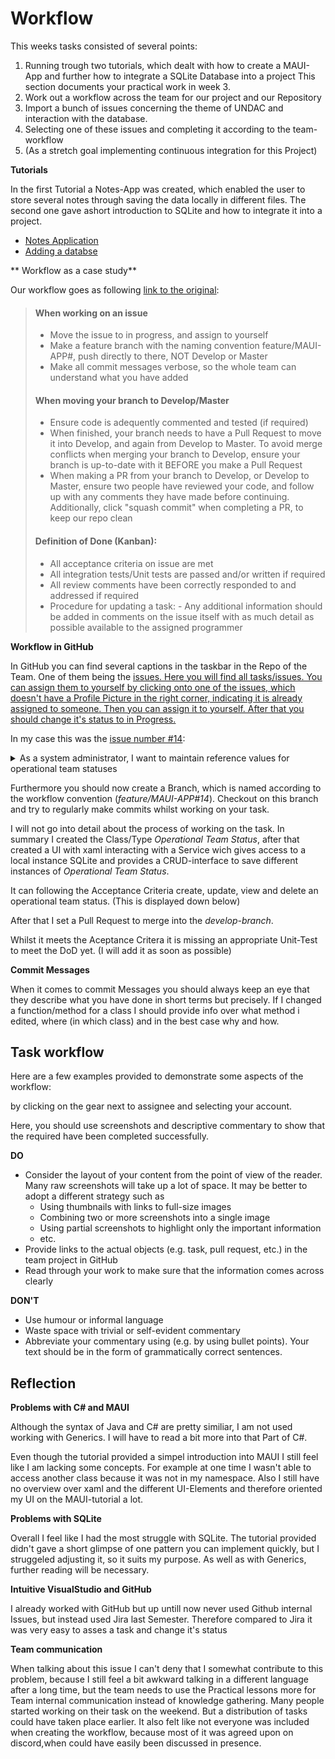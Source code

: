 # Workflow

This weeks tasks consisted of several points:
1. Running trough two tutorials, which dealt with how 
   to create a MAUI-App and further how to integrate a SQLite Database into a project
   This section documents your practical work in week 3.
2. Work out a workflow across the team for our project and our Repository
3. Import a bunch of issues concerning the theme of UNDAC and interaction with the database.
4. Selecting one of these issues and completing it according to the team-workflow
5. (As a stretch goal implementing continuous integration for this Project)

**Tutorials**

In the first Tutorial a Notes-App was created, which enabled the user to
store several notes through saving the data locally in different files.
The second one gave ashort introduction to SQLite and how to integrate it into a project.
* [Notes Application](https://learn.microsoft.com/en-us/dotnet/maui/tutorials/notes-app/)
* [Adding a databse](https://learn.microsoft.com/en-us/dotnet/maui/data-cloud/database-sqlite)

** Workflow as a case study** 

Our workflow goes as following [link to the original](https://github.com/Software-Engineering-Red/MAUI-APP/blob/master/Documentation/workflow.md):

> #### When working on an issue
> - Move the issue to in progress, and assign to yourself
> - Make a feature branch with the naming convention feature/MAUI-APP#<your issue number>, push directly to there, NOT Develop or Master
> - Make all commit messages verbose, so the whole team can understand what you have added 
> 
> #### When moving your branch to Develop/Master
> - Ensure code is adequently commented and tested (if required)
> - When finished, your branch needs to have a Pull Request to move it into Develop, and again from Develop to Master. To avoid merge conflicts when merging your branch to Develop, ensure your branch is up-to-date with it BEFORE you make a Pull Request
> - When making a PR from your branch to Develop, or Develop to Master, ensure two people have reviewed your code, and follow up with any comments they have made before continuing. Additionally, click "squash commit" when completing a PR, to keep our repo clean 
> 
> #### Definition of Done (Kanban):
> - All acceptance criteria on issue are met
> - All integration tests/Unit tests are passed and/or written if required
> - All review comments have been correctly responded to and addressed if required
> - Procedure for updating a task: - Any additional information should be added in comments on the issue itself with as much detail as possible available to the assigned programmer

 **Workflow in GitHub**

 In GitHub you can find several captions in the taskbar in the Repo of the Team. 
 One of them being the <ins>issues<ins>. Here you will find all tasks/issues.
 You can assign them to yourself by clicking onto one of the issues, which doesn't
 have a Profile Picture in the right corner, indicating it is already assigned to someone.
 Then you can assign it to yourself. After that you should change it's status to in Progress.
 
 In my case this was the [issue number #14](https://github.com/Software-Engineering-Red/MAUI-APP/issues/14):
 <details><summary>As a system administrator, I want to maintain reference values for operational team statuses</summary>

**End user goal:**
To be able to list, create, update and delete reference values for operational team statuses

**End business goal:**
To have appropriate statuses available to describe an operational team (e.g. 'requested', 'confirmed', 'active', etc.)

**Acceptance criteria:**

* An operational team status item can be created, viewed, updated and deleted (CRUD functionality)

**Measurement of success:**

* Unit tests pass for all CRUD operations

**Notes:**

* The database table will be called `operational_team_status`
* The table will have a single column, `name`
</details>


 Furthermore you should now create a Branch, which is named according to the workflow convention (*feature/MAUI-APP#14*).
 Checkout on this branch and try to regularly make commits whilst working on your task.

 I will not go into detail about the process of working on the task.
 In summary I created the Class/Type *Operational Team Status*,
 after that created a UI with xaml interacting with a Service wich gives access to a local instance 
 SQLite and provides a CRUD-interface to save different instances of *Operational Team Status*.

 It can following the Acceptance Criteria create, update, view and delete
 an operational team status. (This is displayed down below)

 After that I set a Pull Request to merge into the *develop-branch*.

 Whilst it meets the Aceptance Critera it is missing an appropriate Unit-Test to meet the DoD yet.
 (I will add it as soon as possible) 

 **Commit Messages** 

 When it comes to commit Messages you should always keep an eye that they describe 
 what you have done in short terms but precisely.
 If I changed a function/method for a class I should provide info
 over what method i edited, where (in which class) and in the best case why and how.


## Task workflow

Here are a few examples provided to demonstrate some aspects of the workflow:




by clicking on the gear next to 
 assignee and selecting your account.

Here, you should use screenshots and descriptive commentary to show that the required
have been completed successfully.

**DO**

* Consider the layout of your content from the point of view of the reader. Many raw
  screenshots will take up a lot of space. It may be better to adopt a different strategy
  such as
  * Using thumbnails with links to full-size images
  * Combining two or more screenshots into a single image 
  * Using partial screenshots to highlight only the important information
  * etc.
* Provide links to the actual objects (e.g. task, pull request, etc.) in the team project
  in GitHub
* Read through your work to make sure that the information comes across clearly

**DON'T**

* Use humour or informal language
* Waste space with trivial or self-evident commentary
* Abbreviate your commentary using (e.g. by using bullet points). Your text should be in
  the form of grammatically correct sentences.

## Reflection

**Problems with C# and MAUI**

Although the syntax of Java and C# are pretty similiar,
I am not used working with Generics. I will have to read a bit more into that Part of C#.

Even though the tutorial provided a simpel introduction into MAUI I still feel like 
I am lacking some concepts. For example at one time I wasn't able to access another class because it was not in my namespace.
Also I still have no overview over xaml and the different UI-Elements and therefore oriented my UI on the MAUI-tutorial a lot.


**Problems with SQLite**

Overall I feel like I had the most struggle with SQLite. The tutorial provided didn't gave a short glimpse of one pattern 
you can implement quickly, but I struggeled adjusting it, so it suits my purpose. 
As well as with Generics, further reading will be necessary.

**Intuitive VisualStudio and GitHub**

I already worked with GitHub but up untill now never used Github internal Issues, but instead used Jira last Semester.
Therefore compared to Jira it was very easy to asses a task and change it's status

**Team communication** 

When talking about this issue I can't deny that I somewhat contribute to this problem, because I still feel a bit awkward talking in a different language after a long time,
but the team needs to use the Practical lessons more for Team internal communication instead of knowledge gathering. 
Many people started working on their task on the weekend. But a distribution of tasks could have taken place earlier.
It also felt like not everyone was included when creating the workflow, because most of it was agreed upon on discord,when could have easily been discussed in presence.
